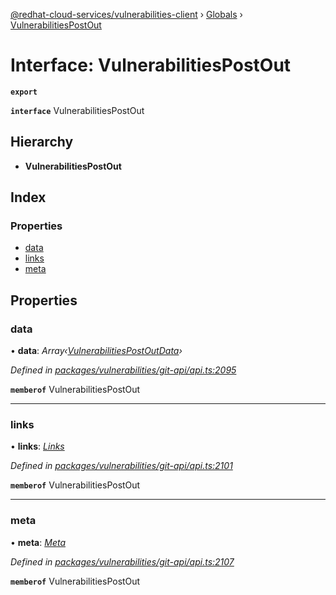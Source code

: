 [@redhat-cloud-services/vulnerabilities-client](../README.md) › [Globals](../globals.md) › [VulnerabilitiesPostOut](vulnerabilitiespostout.md)

# Interface: VulnerabilitiesPostOut

**`export`** 

**`interface`** VulnerabilitiesPostOut

## Hierarchy

* **VulnerabilitiesPostOut**

## Index

### Properties

* [data](vulnerabilitiespostout.md#data)
* [links](vulnerabilitiespostout.md#links)
* [meta](vulnerabilitiespostout.md#meta)

## Properties

###  data

• **data**: *Array‹[VulnerabilitiesPostOutData](vulnerabilitiespostoutdata.md)›*

*Defined in [packages/vulnerabilities/git-api/api.ts:2095](https://github.com/RedHatInsights/javascript-clients/blob/master/packages/vulnerabilities/git-api/api.ts#L2095)*

**`memberof`** VulnerabilitiesPostOut

___

###  links

• **links**: *[Links](links.md)*

*Defined in [packages/vulnerabilities/git-api/api.ts:2101](https://github.com/RedHatInsights/javascript-clients/blob/master/packages/vulnerabilities/git-api/api.ts#L2101)*

**`memberof`** VulnerabilitiesPostOut

___

###  meta

• **meta**: *[Meta](meta.md)*

*Defined in [packages/vulnerabilities/git-api/api.ts:2107](https://github.com/RedHatInsights/javascript-clients/blob/master/packages/vulnerabilities/git-api/api.ts#L2107)*

**`memberof`** VulnerabilitiesPostOut
